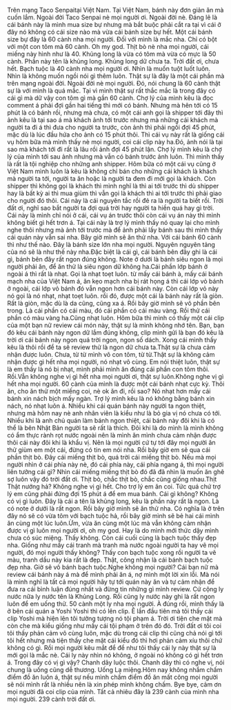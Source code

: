 Trên mạng Taco Senpaitại Việt Nam. Tại Việt Nam, bánh này đơn giản ăn mà cuốn lắm. Ngoài đời Taco Senpai nè mọi người ơi. Ngoài đời nè. Đáng lẽ là cái bánh này là mình mua size bự nhưng mà bắt buộc phải cắt ra tại vì cái ở đây nó không có cái size nào mà vừa cái bánh size bự hết. Một cái bánh size bự đây là 60 cành nha mọi người. Đối với mình là mắc nha. Chỉ có bột với một con tôm mà 60 cành. Oh my god. Thịt bò nè nha mọi người, cái miếng này hình như là 40. Khủng long là vừa có tôm mà vừa có mực là 50 cành. Phần này tên là khủng long. Khủng long dữ chưa ta. Trời đất ơi, chưa hết. Bạch tuộc là 40 cành nha mọi người ơi. Nhìn là muốn tuột luốt luôn. Nhìn là không muốn ngồi nói gì thêm luôn. Thật sự là đây là một cái phần mà trên mạng ngoài đời. Ngoài đời nè mọi người. Đó, nói chung là 60 cành thật sự là với mình là quá mắc. Tại vì mình thật sự rất thắc mắc là trong đây có cái gì mà dữ vậy con tôm gì mà gần 60 cành. Chợ lý của mình kêu là đọc comment á phải đợi gần hai tiếng thì mới có bánh. Nhưng mà hên tới có 15 phút là có bánh rồi, nhưng mà chưa, có một cái anh gọi là shipper tới đây thì ảnh kêu là tại sao á mà khách ảnh tới trước nhưng mà những cái khách mà người ta đi á thì đưa cho người ta trước, còn ảnh thì phải ngồi đợi 45 phút, mặc dù là lúc đầu hứa cho ảnh có 15 phút thôi. Thì cái vụ này rất là giống cái vụ hôm bữa mà mình thấy nè mọi người, coi cái clip này ha.Đó, ảnh nói là tại sao mà khách tới đi rất là lâu rồi ảnh đợi 45 phút lận. Chợ lý mình kêu là chợ lý của mình tới sau ảnh nhưng mà vẫn có bánh trước ảnh luôn. Thì mình thấy là rất là tội nghiệp cho những anh shipper. Hôm bữa có một cái vụ cũng ở Việt Nam mình luôn là kêu là không chỉ bán cho những cái khách là khách mà người ta tới, người ta ăn hoặc là người ta đem đi mới gọi là khách. Còn shipper thì không gọi là khách thì mình nghĩ là thì ai tới trước thì dù shipper hay là bất kỳ ai thì mua giùm thì vẫn gọi là khách thì ai tới trước thì phải giao cho người đó thôi. Cái này là cái nguyên tắc rồi đẻ ra là người ta biết rồi. Trời đất ơi, nghĩ sao bắt người ta đợi quá trời hay người ta hiền quá hay gì trời. Cái này là mình chỉ nói ở cái, cái vụ án trước thôi còn cái vụ án này thì mình không biết gì hết trơn á. Tại cái này là trợ lý mình thấy nó quay lại cho mình nghe thôi nhưng mà ảnh tới trước mà để ảnh phải lấy bánh sau thì mình thấy cái quán này vẫn sai nha. Bây giờ mình sẽ ăn thử nha. Với cái bánh 60 cành thì như thế nào. Đây là bánh size lớn nha mọi người. Nguyên nguyên tảng của nó sẽ là như thế này nha.Đặc biệt là cái gì, cái bánh bên đây ghi là cái gì, bánh bên đây rất ngon đúng không. Note ở dưới là bánh siêu ngon là mọi người phải ăn, để ăn thử là siêu ngon dữ không ha.Cái phần lớp bánh ở ngoài á thì rất là nhạt. Gọi là nhạt toẹt luôn. từ mấy cái bánh à, mấy cái bánh mạch nha của Việt Nam á, ăn kẹo mạch nha bị rát họng á thì cái lớp vỏ bánh ở ngoài, cái lớp vỏ bánh đó vẫn ngon hơn cái bánh này. Còn cái lớp vỏ này nó gọi là nó nhạt, nhạt toẹt luôn. rồi đó, được một cái là bánh này rất là giòn. Rất là giòn, mặc dù là da cũng, cũng xa á. Rồi bây giờ mình sẽ vô phần bên trong. Là cái phần có cái màu, đó cái phần có cái màu vàng. Rồi thử cái phần có màu vàng ha.Cũng nhạt luôn. Hôm bữa thì mình có thấy một cái clip của một bạn nữ review cái món này, thật sự là mình không nhớ tên. Bạn, bạn đó kêu cái bánh này ngon dữ lắm đúng không, clip mình gửi là bạn đó kêu là trời ơi cái bánh này ngon quá trời ngon, ngon số dách. Xong cái mình thấy kêu là thôi rồi để ta sẽ review thử là ngon dữ chưa ta.Thật sự là chưa cảm nhận được luôn. Chưa, từ từ mình vô con tôm, từ từ.Thật sự là không cảm nhận được gì hết nha mọi người, nó nhạt vô cùng. Em nói thiệt luôn, thật sự là em thấy là nó bị nhạt, mình phải mình ăn đúng cái phần con tôm thôi. Rồi.Vẫn không nghe vị gì hết nha mọi người ơi, thật sự luôn.Không nghe vị gì hết nha mọi người. 60 cành của mình là được một cái bánh nhạt cực kỳ. Thôi ăn, cho ăn thử một miếng coi, nè ok ăn đi, rồi sao? Nó nhạt hơn mấy cái bánh xin nách bịch mấy ngàn. Trợ lý mình kêu là nó không bằng bánh xin nách, nó nhạt luôn á. Nhiều khi cái quán bánh này người ta ngon thiệt, nhưng mà hôm nay nè anh nhân viên là kiểu như là bỏ gia vị nó chưa có tới. Nhiều khi là anh chủ quán làm bánh ngon thiệt, cái bánh này đôi khi là có thể là bên Nhật Bản người ta sẽ rất là thích. Đôi khi là do mình là mình không có ẩm thực rành rọt nước ngoài nên là mình ăn mình chưa cảm nhận được thôi cái này đôi khi là khẩu vị. Nên là mọi người cứ tự tới đây mọi người ăn thử giùm em một cái, đừng có tin em nói nha. Rồi bây giờ em sẽ qua cái phần thịt bò. Đây cái miếng thịt bò, quá trời cái miếng thịt bò. Nếu mà mọi người nhìn ở cái phía này nè, đó cái phía này, cái phía ngang á, thì mọi người liên tưởng cái gì? Nhìn cái miếng miếng thịt bò đó đã đã nhìn là muốn ăn ghê sợ luôn vậy đó trời đất ơi. Thịt bò, chắc thịt bò, chắc cũng giống nhau.Thịt Thật nướng hả? Không nghe vị gì hết. Cho trợ lý em ăn coi. Tức quá chứ trợ lý em cũng phải đứng đợi 15 phút á để em mua bánh. Cái gì không? Không có vị gì luôn. Đây là cái a tên là khủng long, kêu là phần này rất là ngon. Là có note ở dưới là rất ngon. Rồi bây giờ mình sẽ ăn thử nha. Có nghĩa là ở trên đây nó sẽ có vừa tôm với bạch tuộc hả, rồi bây giờ mình sẽ bẻ hai cái mình ăn cùng một lúc luôn.Ừm, vừa ăn cùng một lúc mà vẫn không cảm nhận được vị gì luôn mọi người ơi, oh my god. Hay là do mình mới thức dậy mình chưa có súc miệng. Thấy không. Còn cái cuối cùng là bạch tuộc thấy đẹp nha. Giống như mấy cái tranh mà tranh mà nước ngoài người ta hay vẽ mọi người, đó mọi người thấy không? Thấy con bạch tuộc xong rồi người ta vẽ màu, tranh dầu này kia rất là đẹp. Thật, công nhận là cái bánh bạch tuộc đẹp nha. Giờ sẽ vô bánh bạch tuộc.Nghe không mọi người? Cái bạn nữ mà review cái bánh này á mà để mình phải ăn á, nợ mình một lời xin lỗi. Mà nói là mình nghĩ là tất cả mọi người hãy tự tới quán này ăn và tự cảm nhận để đưa ra cái bình luận đúng nhất và đừng tin những gì mình review. Cứ cộng ly nước nữa ly nước tên là Khủng Long. Rồi cũng ly nước này ghi là rất ngon luôn để em uống thử. 50 cành một ly nha mọi người. À đúng rồi, mình thấy là ở bên cái quán a Yoshi Yoshi thì có lên clip. Ê lần đầu tiên mà tôi thấy cái clip Yoshi mà hiện lên tôi tưởng tượng nó tội phạm á. Trời ơi tiện che mặt mà còn che mà kiểu giống như mấy cái tội phạm ở trên đó đó. Trời đất ơi tôi coi tôi thấy phản cảm vô cùng luôn, mặc dù trong cái clip thì cũng chả nói gì tới tôi hết nhưng mà tiện thấy che mặt cái kiểu đó thì hơi phản cảm xíu thôi chứ không có gì. Rồi mọi người kêu mắt để để như tôi thấy cái ly này thật sự là mới gọi là mắc nè. Cái ly này nhìn nó không, ở ngoài nó không có gì hết trơn á. Trong đây có vị gì vậy? Chanh dây luộc thôi. Chanh dây thì có nghe vị, nói chung là uống cũng dễ thương. Uống Lạ miệng.Hôm nay không nhắm chấm điểm đồ ăn luôn á, thật sự nếu mình chấm điểm đồ ăn mất công mọi người sẽ nói mình rất là nhiều nên là xin phép mình không chấm. Bye bye, cảm ơn mọi người đã coi clip của mình. Tất cả nhiêu đây là 239 cành của mình nha mọi người. 239 cành trời đất ơi.